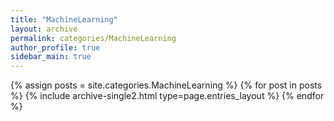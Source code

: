 ```yaml
---
title: "MachineLearning"
layout: archive
permalink: categories/MachineLearning
author_profile: true
sidebar_main: true
---
```



{% assign posts = site.categories.MachineLearning %}
{% for post in posts %} {% include archive-single2.html type=page.entries_layout %} {% endfor %}
